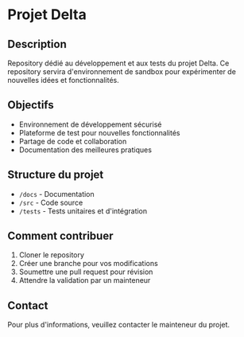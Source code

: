 # Projet Delta

## Description
Repository dédié au développement et aux tests du projet Delta. Ce repository servira d'environnement de sandbox pour expérimenter de nouvelles idées et fonctionnalités.

## Objectifs
- Environnement de développement sécurisé
- Plateforme de test pour nouvelles fonctionnalités
- Partage de code et collaboration
- Documentation des meilleures pratiques

## Structure du projet
- `/docs` - Documentation
- `/src` - Code source
- `/tests` - Tests unitaires et d'intégration

## Comment contribuer
1. Cloner le repository
2. Créer une branche pour vos modifications
3. Soumettre une pull request pour révision
4. Attendre la validation par un mainteneur

## Contact
Pour plus d'informations, veuillez contacter le mainteneur du projet.
